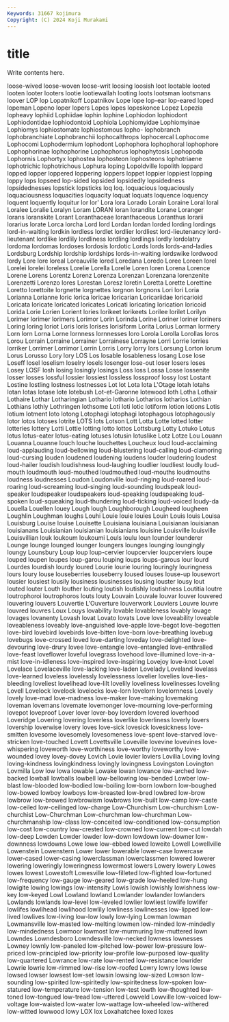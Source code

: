 ```yaml
---
Keywords: 31667 kojimura
Copyright: (C) 2024 Koji Murakami
---
```


# title

Write contents here.



 loose-wived loose-woven loose-writ loosing
loosish loot lootable looted looten looter looters lootie lootiewallah looting
loots lootsman lootsmans loover LOP lop Lopatnikoff Lopatnikov Lope lope
lop-ear lop-eared loped lopeman Lopeno loper lopers Lopes lopes lopeskonce
Lopez Lopezia lopheavy lophiid Lophiidae lophin lophine Lophiodon lophiodont Lophiodontidae
lophiodontoid Lophiola Lophiomyidae Lophiomyinae Lophiomys lophiostomate lophiostomous lopho- lophobranch lophobranchiate
Lophobranchii lophocalthrops lophocercal Lophocome Lophocomi Lophodermium lophodont Lophophora lophophoral lophophore
Lophophorinae lophophorine Lophophorus lophophytosis Lophopoda Lophornis Lophortyx lophostea lophosteon lophosteons
lophotriaene lophotrichic lophotrichous Lophura loping Lopoldville lopolith loppard lopped lopper
loppered loppering loppers loppet loppier loppiest lopping loppy lops lopseed
lop-sided lopsided lopsidedly lopsidedness lopsidednesses lopstick lopsticks loq loq. loquacious
loquaciously loquaciousness loquacities loquacity loquat loquats loquence loquency loquent loquently
loquitur lor lor' Lora lora Lorado Lorain Loraine Loral loral
Loralee Loralie Loralyn Loram LORAN loran lorandite Lorane Loranger lorans
loranskite Lorant Loranthaceae loranthaceous Loranthus lorarii lorarius lorate Lorca lorcha
Lord lord Lordan lordan lorded lording lordings lord-in-waiting lordkin lordless
lordlet lordlier lordliest lord-lieutenancy lord-lieutenant lordlike lordlily lordliness lordling lordlings
lordly lordolatry lordoma lordomas lordoses lordosis lordotic Lords lords lords-and-ladies
Lordsburg Lordship lordship lordships lords-in-waiting lordswike lordwood lordy Lore lore
loreal Loreauville lored Loredana Loredo Loree Loreen lorel Lorelei lorelei
loreless Lorelie Lorella Lorelle Loren loren Lorena Lorence Lorene Lorens
Lorentz Lorenz Lorenza Lorenzan Lorenzana lorenzenite Lorenzetti Lorenzo lores Lorestan
Loresz loretin Loretta Lorette Lorettine Loretto lorettoite lorgnette lorgnettes lorgnon
lorgnons Lori lori Loria Lorianna Lorianne loric lorica loricae loricarian
Loricariidae loricarioid Loricata loricate loricated loricates Loricati loricating lorication loricoid
Lorida Lorie Lorien Lorient lories lorikeet lorikeets Lorilee lorilet Lorilyn
Lorimer lorimer lorimers Lorimor Lorin Lorinda Lorine Loriner loriner loriners
Loring loring loriot Loris loris lorises lorisiform Lorita Lorius Lorman
lormery Lorn lorn Lorna Lorne lornness lornnesses loro Lorola Lorolla
Lorollas loros Lorou Lorrain Lorraine Lorrainer Lorrainese Lorrayne Lorri Lorrie
lorries lorriker Lorrimer Lorrimor Lorrin Lorris Lorry lorry lors Lorsung
Lorton lorum Lorus Lorusso Lory lory LOS Los losable losableness
losang Lose lose Loseff losel loselism loselry losels losenger lose-out
loser losers loses Losey LOSF losh losing losingly losings Loss
loss Lossa Losse lossenite losser losses lossful lossier lossiest lossless
lossproof lossy lost Lostant Lostine lostling lostness lostnesses Lot lot
Lota lota L'Otage lotah lotahs lotan lotas lotase lote lotebush
Lot-et-Garonne lotewood loth Lotha Lothair Lothaire Lothar Lotharingian Lothario lothario
Lotharios lotharios Lothian Lothians lothly Lothringen lothsome Loti loti lotic
lotiform lotion lotions Lotis lotium lotment loto lotong Lotophagi lotophagi
lotophagous lotophagously lotor lotos lotoses lotrite LOTS lots Lotson Lott
Lotta Lotte lotted lotter lotteries lottery Lotti Lottie lotting lotto
lottos Lottsburg Lotty Lotuko Lotus lotus lotus-eater lotus-eating lotuses lotusin
lotuslike Lotz Lotze Lou Louann Louanna Louanne louch louche louchettes
Loucheux loud loud-acclaiming loud-applauding loud-bellowing loud-blustering loud-calling loud-clamoring loud-cursing louden
loudened loudening loudens louder loudering loudest loud-hailer loudish loudishness loud-laughing
loudlier loudliest loudly loud-mouth loudmouth loud-mouthed loudmouthed loud-mouths loudmouths loudness
loudnesses Loudon Loudonville loud-ringing loud-roared loud-roaring loud-screaming loud-singing loud-sounding loudspeak
loud-speaker loudspeaker loudspeakers loud-speaking loudspeaking loud-spoken loud-squeaking loud-thundering loud-ticking loud-voiced
loudy-da Louella Louellen louey Lough lough Loughborough Lougheed lougheen Loughlin
Loughman loughs Louhi Louie louie louies Louin Louis louis Louisa
Louisburg Louise louise Louisette Louisiana louisiana Louisianan louisianan louisianans Louisianian
louisianian louisianians louisine Louisville louisville Louisvillian louk loukoum loukoumi Louls
loulu loun lounder lounderer Lounge lounge lounged lounger loungers lounges
lounging loungingly loungy Lounsbury Loup loup loup-cervier loupcervier loupcerviers loupe
louped loupen loupes loup-garou louping loups loups-garous lour lourd Lourdes
lourdish lourdy loured Lourie lourie louring louringly louringness lours loury
louse louseberries louseberry loused louses louse-up lousewort lousier lousiest lousily
lousiness lousinesses lousing louster lousy lout louted louter Louth louther
louting loutish loutishly loutishness Loutitia loutre loutrophoroi loutrophoros louts louty
Louvain Louvale louvar louver louvered louvering louvers Louvertie L'Ouverture louverwork
Louviers Louvre louvre louvred louvres Loux Louys lovability lovable lovableness
lovably lovage lovages lovanenty Lovash lovat Lovato lovats Love love
loveability loveable loveableness loveably love-anguished love-apple love-begot love-begotten love-bird lovebird
lovebirds love-bitten love-born love-breathing lovebug lovebugs love-crossed loved love-darting loveday
love-delighted love-devouring love-drury lovee love-entangle love-entangled love-enthralled love-feast loveflower loveful
lovegrass lovehood love-illumined love-in-a-mist love-in-idleness love-inspired love-inspiring Lovejoy love-knot Lovel
Lovelace Lovelaceville love-lacking love-laden Lovelady Loveland lovelass love-learned loveless lovelessly
lovelessness lovelier lovelies love-lies-bleeding loveliest lovelihead love-lilt lovelily loveliness lovelinesses
loveling Lovell Lovelock lovelock lovelocks love-lorn lovelorn lovelornness Lovely lovely
love-mad love-madness love-maker love-making lovemaking loveman lovemans lovemate lovemonger love-mourning
love-performing lovepot loveproof Lover lover lover-boy loverdom lovered loverhood Loveridge
Lovering lovering loverless loverlike loverliness loverly lovers lovership loverwise lovery
loves love-sick lovesick lovesickness love-smitten lovesome lovesomely lovesomeness love-spent love-starved
love-stricken love-touched Lovett Lovettsville Loveville lovevine lovevines love-whispering loveworth love-worthiness
love-worthy loveworthy love-wounded lovey lovey-dovey Lovich Lovie lovier loviers Lovilia
Loving loving loving-kindness lovingkindness lovingly lovingness Lovingston Lovington Lovmilla Low
low lowa lowable Lowake lowan lowance low-arched low-backed lowball lowballs
lowbell low-bellowing low-bended Lowber low-blast low-blooded low-bodied low-boiling low-born lowborn
low-boughed low-bowed lowboy lowboys low-breasted low-bred lowbred low-brow lowbrow low-browed
lowbrowism lowbrows low-built low-camp low-caste low-ceiled low-ceilinged low-charge Low-Churchism Low-churchism
Low-churchist Low-Churchman Low-churchman low-churchman Low-churchmanship low-class low-conceited low-conditioned low-consumption low-cost
low-country low-crested low-crowned low-current low-cut lowdah low-deep Lowden Lowder lowder
low-down lowdown low-downer low-downness lowdowns Lowe lowe low-ebbed lowed loweite
Lowell Lowellville Lowenstein Lowenstern Lower lower lowerable lower-case lowercase lower-cased
lower-casing lowerclassman lowerclassmen lowered lowerer lowering loweringly loweringness lowermost lowers
Lowery lowery Lowes lowes lowest Lowestoft Lowesville low-filleted low-flighted low-fortuned
low-frequency low-gauge low-geared low-grade low-heeled low-hung lowigite lowing lowings low-intensity
Lowis lowish lowishly lowishness low-key low-keyed Lowl Lowland lowland Lowlander
lowlander lowlanders Lowlands lowlands low-level low-leveled lowlier lowliest lowlife lowlifer
lowlifes lowlihead lowlihood lowlily lowliness lowlinesses low-lipped low-lived lowlives low-living
low-low lowly low-lying Lowman lowman Lowmansville low-masted low-melting lowmen low-minded
low-mindedly low-mindedness Lowmoor lowmost low-murmuring low-muttered lown Lowndes Lowndesboro Lowndesville
low-necked lowness lownesses Lowney lownly low-paneled low-pitched low-power low-pressure low-priced
low-principled low-priority low-profile low-purposed low-quality low-quartered Lowrance low-rate low-rented low-resistance
lowrider Lowrie lowrie low-rimmed low-rise low-roofed Lowry lowry lows lowse
lowsed lowser lowsest low-set lowsin lowsing low-sized Lowson low-sounding low-spirited
low-spiritedly low-spiritedness low-spoken low-statured low-temperature low-tension low-test lowth low-thoughted low-toned
low-tongued low-tread low-uttered Lowveld Lowville low-voiced low-voltage low-waisted low-water low-wattage
low-wheeled low-withered low-witted lowwood lowy LOX lox Loxahatchee loxed loxes

